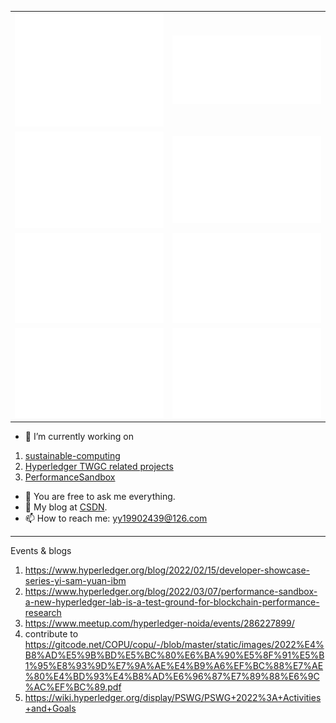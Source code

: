 |     |   |
|  ----  | ----  |
| ![Metrics](/metrics.base.svg)  | ![Metrics](/metrics.plugin.followup.indepth.svg) |
| ![Metrics](/metrics.plugin.isocalendar.fullyear.svg) |![Metrics](/metrics.plugin.habits.charts.svg) |
|  ![Metrics](metrics.tape.svg) | ![Metrics](metrics.kepler.svg)  |
|  ![Metrics](metrics.fabric-admin-sdk.svg) | ![Metrics](metrics.performancesandbox.svg) |

- 🔭 I’m currently working on 
1. [sustainable-computing](https://github.com/sustainable-computing-io/kepler)
1. [Hyperledger TWGC related projects](https://github.com/Hyperledger-TWGC) 
1. [PerformanceSandbox](https://github.com/hyperledger-labs/PerformanceSandBox)
- 🌱 You are free to ask me everything.
- 💬 My blog at [CSDN](https://blog.csdn.net/oe1019).
- 📫 How to reach me: yy19902439@126.com

---
Events & blogs
1. https://www.hyperledger.org/blog/2022/02/15/developer-showcase-series-yi-sam-yuan-ibm
1. https://www.hyperledger.org/blog/2022/03/07/performance-sandbox-a-new-hyperledger-lab-is-a-test-ground-for-blockchain-performance-research
1. https://www.meetup.com/hyperledger-noida/events/286227899/
1. contribute to https://gitcode.net/COPU/copu/-/blob/master/static/images/2022%E4%B8%AD%E5%9B%BD%E5%BC%80%E6%BA%90%E5%8F%91%E5%B1%95%E8%93%9D%E7%9A%AE%E4%B9%A6%EF%BC%88%E7%AE%80%E4%BD%93%E4%B8%AD%E6%96%87%E7%89%88%E6%9C%AC%EF%BC%89.pdf
1. https://wiki.hyperledger.org/display/PSWG/PSWG+2022%3A+Activities+and+Goals
<!--
**SamYuan1990/SamYuan1990** is a ✨ _special_ ✨ repository because its `README.md` (this file) appears on your GitHub profile.

Here are some ideas to get you started:

- 😄 Pronouns: ...
- ⚡ Fun fact: ...

- 👯 I’m looking to collaborate on https://github.com/SamYuan1990/Probe
- 🤔 I’m looking for help with https://github.com/SamYuan1990/Probe
-->

